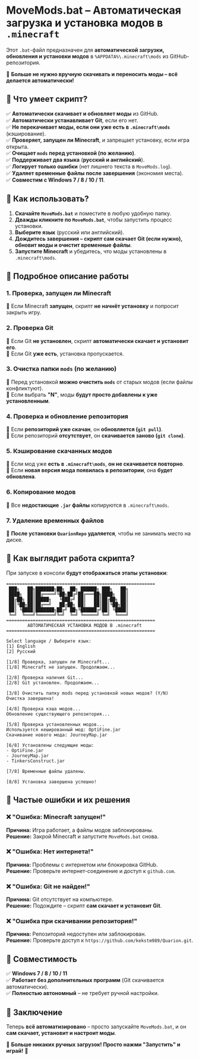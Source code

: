 # **MoveMods.bat – Автоматическая загрузка и установка модов в `.minecraft`**  

Этот `.bat`-файл предназначен для **автоматической загрузки, обновления и установки модов** в `%APPDATA%\.minecraft\mods` из GitHub-репозитория.  

📌 **Больше не нужно вручную скачивать и переносить моды – всё делается автоматически!**  


## **📌 Что умеет скрипт?**  
✅ **Автоматически скачивает и обновляет моды** из GitHub.  
✅ **Автоматически устанавливает Git**, если его нет.  
✅ **Не перекачивает моды, если они уже есть в `.minecraft\mods`** (кэширование).  
✅ **Проверяет, запущен ли Minecraft**, и запрещает установку, если игра открыта.  
✅ **Очищает `mods` перед установкой (по желанию)**.  
✅ **Поддерживает два языка** (**русский и английский**).  
✅ **Логирует только ошибки** (нет лишнего текста в `MoveMods.log`).  
✅ **Удаляет временные файлы после завершения** (экономия места).  
✅ **Совместим с Windows 7 / 8 / 10 / 11**.  


## **📌 Как использовать?**  
1. **Скачайте `MoveMods.bat`** и поместите в любую удобную папку.  
2. **Дважды кликните по `MoveMods.bat`**, чтобы запустить процесс установки.  
3. **Выберите язык** (русский или английский).  
4. **Дождитесь завершения – скрипт сам скачает Git (если нужно), обновит моды и очистит временные файлы**.  
5. **Запустите Minecraft** и убедитесь, что моды установлены в `.minecraft\mods`.  


## **📌 Подробное описание работы**  

### **1. Проверка, запущен ли Minecraft**  
🔹 Если Minecraft **запущен**, скрипт **не начнёт установку** и попросит закрыть игру.  

### **2. Проверка Git**  
🔹 Если Git **не установлен**, скрипт **автоматически скачает и установит его**.  
🔹 Если Git **уже есть**, установка пропускается.  

### **3. Очистка папки `mods` (по желанию)**  
🔹 Перед установкой **можно очистить `mods`** от старых модов (если файлы конфликтуют).  
🔹 Если выбрать **"N"**, моды **будут просто добавлены к уже установленным**.  

### **4. Проверка и обновление репозитория**  
🔹 Если **репозиторий уже скачан**, он **обновляется (`git pull`)**.  
🔹 Если репозиторий **отсутствует**, он **скачивается заново (`git clone`)**.  

### **5. Кэширование скачанных модов**  
🔹 Если мод уже **есть в `.minecraft\mods`**, **он не скачивается повторно**.  
🔹 Если **новая версия мода появилась в репозитории**, она **будет обновлена**.  

### **6. Копирование модов**  
🔹 Все **недостающие `.jar` файлы** копируются в `.minecraft\mods`.  

### **7. Удаление временных файлов**  
🔹 **После установки `QuarionRepo` удаляется**, чтобы не занимать место на диске.  


## **📌 Как выглядит работа скрипта?**  
При запуске в консоли **будут отображаться этапы установки**:  

```
========================================================
 ███╗   ██╗███████╗██╗  ██╗ ██████╗ ███╗   ██╗
 ████╗  ██║██╔════╝╚██╗██╔╝██╔═══██╗████╗  ██║
 ██╔██╗ ██║█████╗   ╚███╔╝ ██║   ██║██╔██╗ ██║
 ██║╚██╗██║██╔══╝   ██╔██╗ ██║   ██║██║╚██╗██║
 ██║ ╚████║███████╗██╔╝ ██╗╚██████╔╝██║ ╚████║
 ╚═╝  ╚═══╝╚══════╝╚═╝  ╚═╝ ╚═════╝ ╚═╝  ╚═══╝
========================================================
        АВТОМАТИЧЕСКАЯ УСТАНОВКА МОДОВ В .minecraft
========================================================

Select language / Выберите язык:
[1] English
[2] Русский

[1/8] Проверка, запущен ли Minecraft...
[1/8] Minecraft не запущен. Продолжаем...

[2/8] Проверка наличия Git...
[2/8] Git установлен. Продолжаем...

[3/8] Очистить папку mods перед установкой новых модов? (Y/N)
Очистка завершена!

[4/8] Проверка кэша модов...
Обновление существующего репозитория...

[5/8] Проверка установленных модов...
Используется кешированный мод: OptiFine.jar
Скачивание нового мода: JourneyMap.jar

[6/8] Установлены следующие моды:
- OptiFine.jar
- JourneyMap.jar
- TinkersConstruct.jar

[7/8] Временные файлы удалены.

[8/8] Установка завершена успешно!
```


## **📌 Частые ошибки и их решения**  

### **❌ "Ошибка: Minecraft запущен!"**  
**Причина:** Игра работает, а файлы модов заблокированы.  
**Решение:** Закрой Minecraft и запустите `MoveMods.bat` снова.  

### **❌ "Ошибка: Нет интернета!"**  
**Причина:** Проблемы с интернетом или блокировка GitHub.  
**Решение:** Проверьте интернет-соединение и доступ к `github.com`.  

### **❌ "Ошибка: Git не найден!"**  
**Причина:** Git отсутствует на компьютере.  
**Решение:** Подождите – скрипт **сам скачает и установит Git**.  

### **❌ "Ошибка при скачивании репозитория!"**  
**Причина:** Репозиторий недоступен или заблокирован.  
**Решение:** Проверьте доступ к `https://github.com/kekstm989/Quarion.git`.  


## **📌 Совместимость**  
✅ **Windows 7 / 8 / 10 / 11**  
✅ **Работает без дополнительных программ** (Git скачивается автоматически).  
✅ **Полностью автономный** – не требует ручной настройки.  


## **📌 Заключение**
Теперь **всё автоматизировано** – просто запускайте `MoveMods.bat`, и он **сам скачает, установит и настроит моды**.  

📌 **Больше никаких ручных загрузок! Просто нажми "Запустить" и играй!** 🚀

